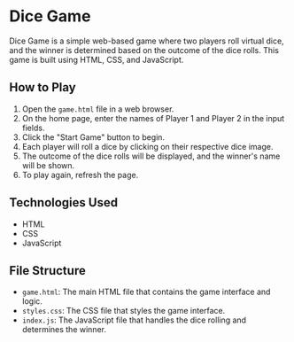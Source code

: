# Dice Game

Dice Game is a simple web-based game where two players roll virtual dice, and the winner is determined based on the outcome of the dice rolls. This game is built using HTML, CSS, and JavaScript.

## How to Play

1. Open the `game.html` file in a web browser.
2. On the home page, enter the names of Player 1 and Player 2 in the input fields.
3. Click the "Start Game" button to begin.
4. Each player will roll a dice by clicking on their respective dice image.
5. The outcome of the dice rolls will be displayed, and the winner's name will be shown.
6. To play again, refresh the page.

## Technologies Used

- HTML
- CSS
- JavaScript

## File Structure

- `game.html`: The main HTML file that contains the game interface and logic.
- `styles.css`: The CSS file that styles the game interface.
- `index.js`: The JavaScript file that handles the dice rolling and determines the winner.
